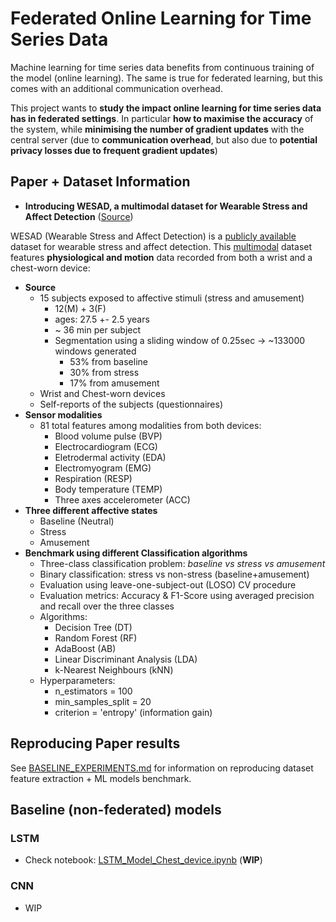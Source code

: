 # Federated Online Learning for Time Series Data

Machine learning for time series data benefits from continuous training of the model (online learning). The same is true for federated learning, but this comes with an additional communication overhead.

This project wants to **study the impact online learning for time series data has in federated settings**. In particular **how to maximise the accuracy** of the system, while **minimising the number of gradient updates** with the central server (due to **communication overhead**, but also due to **potential privacy losses due to frequent gradient updates**)

## Paper + Dataset Information

- **Introducing WESAD, a multimodal dataset for Wearable Stress and Affect Detection** ([Source](https://dl.acm.org/doi/abs/10.1145/3242969.3242985))

WESAD (Wearable Stress and Affect Detection) is a [publicly available](https://archive.ics.uci.edu/ml/datasets/WESAD+%28Wearable+Stress+and+Affect+Detection%29) dataset for wearable stress and affect detection. This [multimodal](https://stats.stackexchange.com/a/168591) dataset features **physiological and motion** data recorded from both a wrist and a chest-worn device:

* **Source**
    * 15 subjects exposed to affective stimuli (stress and amusement)
        * 12(M) + 3(F)
        * ages: 27.5 +- 2.5 years
        * ~ 36 min per subject
        * Segmentation using a sliding window of 0.25sec -> ~133000 windows generated
            * 53% from baseline
            * 30% from stress
            * 17% from amusement
    * Wrist and Chest-worn devices
    * Self-reports of the subjects (questionnaires)
* **Sensor modalities**
    * 81 total features among modalities from both devices:
       * Blood volume pulse (BVP)
       * Electrocardiogram (ECG)
       * Eletrodermal activity (EDA)
       * Electromyogram (EMG)
       * Respiration (RESP)
       * Body temperature (TEMP)
       * Three axes accelerometer (ACC)
* **Three different affective states**
    * Baseline (Neutral)
    * Stress
    * Amusement
* **Benchmark using different Classification algorithms**
    * Three-class classification problem: *baseline vs stress vs amusement*
    * Binary classification: stress vs non-stress (baseline+amusement)
    * Evaluation using leave-one-subject-out (LOSO) CV procedure
    * Evaluation metrics: Accuracy & F1-Score using averaged precision and recall over the three classes
    * Algorithms:
      - Decision Tree (DT)
      - Random Forest (RF)
      - AdaBoost (AB)
      - Linear Discriminant Analysis (LDA)
      - k-Nearest Neighbours (kNN)
    * Hyperparameters:
      - n_estimators = 100
      - min_samples_split = 20
      - criterion = 'entropy' (information gain)

## Reproducing Paper results

See [BASELINE_EXPERIMENTS.md](BASELINE_EXPERIMENTS.md) for information on reproducing dataset feature extraction + ML models benchmark.

## Baseline (non-federated) models

### LSTM

* Check notebook: [LSTM_Model_Chest_device.ipynb](LSTM_Model_Chest_device.ipynb) (**WIP**)

### CNN

* WIP
